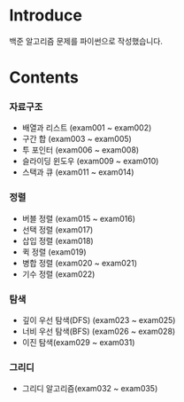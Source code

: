 # Introduce
백준 알고리즘 문제를 파이썬으로 작성했습니다.

# Contents

### 자료구조

- 배열과 리스트 (exam001 ~ exam002)
- 구간 합 (exam003 ~ exam005)
- 투 포인터 (exam006 ~ exam008)
- 슬라이딩 윈도우 (exam009 ~ exam010)
- 스택과 큐 (exam011 ~ exam014)

### 정렬

- 버블 정렬 (exam015 ~ exam016)
- 선택 정렬 (exam017)
- 삽입 정렬 (exam018)
- 퀵 정렬 (exam019)
- 병합 정렬 (exam020 ~ exam021)
- 기수 정렬 (exam022)

### 탐색

- 깊이 우선 탐색(DFS) (exam023 ~ exam025)
- 너비 우선 탐색(BFS) (exam026 ~ exam028)
- 이진 탐색(exam029 ~ exam031)

### 그리디

- 그리디 알고리즘(exam032 ~ exam035)
